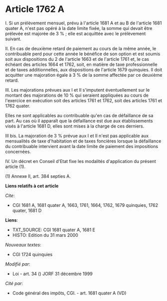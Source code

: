 # Article 1762 A

I. Si un prélèvement mensuel, prévu à l'article 1681 A et au B de l'article 1681 quater A, n'est pas opéré à la date limite
fixée, la somme qui devait être prélevée est majorée de 3 % ; elle est acquittée avec le prélèvement suivant.

II. En cas de deuxième retard de paiement au cours de la même année, le contribuable perd pour cette année le bénéfice de son
option et est soumis soit aux dispositions du 2 de l'article 1663 et de l'article 1761 et, le cas échéant des articles 1664
et 1762, soit, en matière de taxe professionnelle et de taxes additionnelles, aux dispositions de l'article 1679 quinquies.
Il doit acquitter une majoration égale à 3 % de la somme affectée par ce deuxième retard.

III. Les majorations prévues aux I et II s'imputent éventuellement sur le montant des majorations de 10 % qui seraient
appliquées au cours de l'exercice en exécution soit des articles 1761 et 1762, soit des articles 1761 et 1762 quater.

Elles ne sont applicables au contribuable qu'en cas de défaillance de sa part. Au cas où il apparaît que la défaillance est
due aux établissements visés à l'article 1681 D, elles sont mises à la charge de ces derniers.

III bis. La majoration de 3 % prévue aux I et II n'est pas applicable aux mensualités de taxe d'habitation et de taxes
foncières lorsque la défaillance du contribuable intervient avant la date limite de paiement des impositions concernées.

IV. Un décret en Conseil d'Etat fixe les modalités d'application du présent article (1).

(1) Annexe II, art. 384 septies A.

**Liens relatifs à cet article**

_Cite_:

  - CGI 1681 A, 1681 quater A, 1663, 1761, 1664, 1762, 1679 quinquies, 1762 quater, 1681 D

**Liens**:

  - TXT_SOURCE: CGI 1681 quater A, 1681 E
  - HISTO: Edition du 31 mars 2000

_Nouveaux textes_:

  - CGI 1724 quinquies

_Modifié par_:

  - Loi - art. 34 () JORF 31 décembre 1999

_Cité par_:

  - Code général des impôts, CGI. - art. 1681 quater A (VD)
